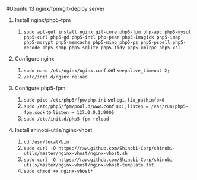 #Ubuntu 13 nginx/fpm/git-deploy server

1. Install nginx/php5-fpm
	1. `sudo apt-get install nginx git-core php5-fpm php-apc php5-mysql php5-curl php5-gd php5-intl php-pear php5-imagick php5-imap php5-mcrypt php5-memcache php5-ming php5-ps php5-pspell php5-recode php5-snmp php5-sqlite php5-tidy php5-xmlrpc php5-xsl`

2. Configure nginx
	1. `sudo nano /etc/nginx/nginx.conf` set `keepalive_timeout 2;`
	2. `/etc/init.d/nginx reload`

3. Configure php5-fpm
	1. `sudo pico /etc/php5/fpm/php.ini` set `cgi.fix_pathinfo=0`
	2. `sudo /etc/php5/fpm/pool.d/www.conf` set `;listen = /var/run/php5-fpm.sock` to `listen = 127.0.0.1:9000`
	3. `sudo /etc/init.d/php5-fpm reload`

4. Install shinobi-utils/nginx-vhost
	1. `cd /usr/local/bin`
	2. `sudo curl -O https://raw.github.com/Shinobi-Corp/shinobi-utils/master/nginx-vhost/nginx-vhost.sh`
	3. `sudo curl -O https://raw.github.com/Shinobi-Corp/shinobi-utils/master/nginx-vhost/nginx-vhost-template.txt`
	4. `sudo chmod +x nginx-vhost*`